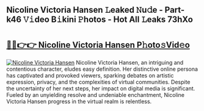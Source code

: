 ## Nicoline Victoria Hansen 𝙻eaked 𝙽u𝚍e - Part-k46 𝚅𝚒deo B𝚒kini 𝙿hotos - Hot All 𝙻eaks 73hXo

# <h2><a href="http://ld1e4nx.urlbe.top/?page=Nicoline+Victoria+Hansen">🔗🔗👉👉 Nicoline Victoria Hansen P𝚑oto𝚜Vid𝚎o</a></h2>

[![Nicoline Victoria Hansen](https://i.imgur.com/eBuTRDB.gif)](http://ld1e4nx.urlbe.top/?page=Nicoline+Victoria+Hansen)
Nicoline Victoria Hansen, an intriguing and contentious character, eludes easy definition. Her distinctive online persona has captivated and provoked viewers, sparking debates on artistic expression, privacy, and the complexities of virtual communities. Despite the uncertainty of her next steps, her impact on digital media is significant. Fueled by an unyielding resolve and undeniable enchantment, Nicoline Victoria Hansen progress in the virtual realm is relentless.
